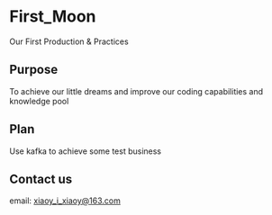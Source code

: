 # First_Moon
Our First Production &amp; Practices

## Purpose
To achieve our little dreams and improve our coding capabilities and knowledge pool

## Plan
   Use kafka to achieve some test business

## Contact us
   email: xiaoy_i_xiaoy@163.com
